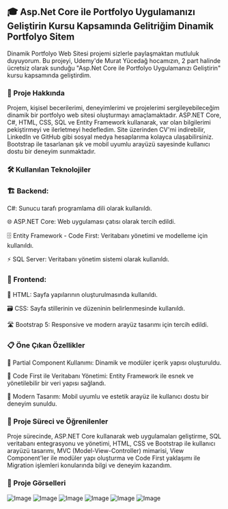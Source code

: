 ## 🎓 Asp.Net Core ile Portfolyo Uygulamanızı Geliştirin Kursu Kapsamında Gelitriğim Dinamik Portfolyo Sitem

Dinamik Portfolyo Web Sitesi projemi sizlerle paylaşmaktan mutluluk duyuyorum. Bu projeyi, Udemy'de Murat Yücedağ hocamızın, 2 part halinde ücretsiz olarak sunduğu "Asp.Net Core ile Portfolyo Uygulamanızı Geliştirin" kursu kapsamında geliştirdim.​

### 🚀 Proje Hakkında
Projem, kişisel becerilerimi, deneyimlerimi ve projelerimi sergileyebileceğim dinamik bir portfolyo web sitesi oluşturmayı amaçlamaktadır. ASP.NET Core, C#, HTML, CSS, SQL ve Entity Framework kullanarak, var olan bilgilerimi pekiştirmeyi ve ilerletmeyi hedefledim. Site üzerinden CV'mi indirebilir, LinkedIn ve GitHub gibi sosyal medya hesaplarıma kolayca ulaşabilirsiniz. Bootstrap ile tasarlanan şık ve mobil uyumlu arayüzü sayesinde kullanıcı dostu bir deneyim sunmaktadır.​

### 🛠️ Kullanılan Teknolojiler
### 🏗️ Backend:
C#: Sunucu tarafı programlama dili olarak kullanıldı.​

🌐 ASP.NET Core: Web uygulaması çatısı olarak tercih edildi.​

🗄️ Entity Framework - Code First: Veritabanı yönetimi ve modelleme için kullanıldı.​

⚡ SQL Server: Veritabanı yönetim sistemi olarak kullanıldı.​

### 🔗 Frontend:

🧩 HTML: Sayfa yapılarının oluşturulmasında kullanıldı.​

🗃️ CSS: Sayfa stillerinin ve düzeninin belirlenmesinde kullanıldı.​

🛣️ Bootstrap 5: Responsive ve modern arayüz tasarımı için tercih edildi.​

### 📋 Öne Çıkan Özellikler

🔖 Partial Component Kullanımı: Dinamik ve modüler içerik yapısı oluşturuldu.​

🔖 Code First ile Veritabanı Yönetimi: Entity Framework ile esnek ve yönetilebilir bir veri yapısı sağlandı.​

🔖 Modern Tasarım: Mobil uyumlu ve estetik arayüz ile kullanıcı dostu bir deneyim sunuldu.​

### 📡 Proje Süreci ve Öğrenilenler
Proje sürecinde, ASP.NET Core kullanarak web uygulamaları geliştirme, SQL veritabanı entegrasyonu ve yönetimi, HTML, CSS ve Bootstrap ile kullanıcı arayüzü tasarımı, MVC (Model-View-Controller) mimarisi, View Component'ler ile modüler yapı oluşturma ve Code First yaklaşımı ile Migration işlemleri konularında bilgi ve deneyim kazandım.​

### 🔎 Proje Görselleri

![Image](https://github.com/user-attachments/assets/121dc859-1284-4beb-8279-50b4df53b875)
![Image](https://github.com/user-attachments/assets/4a53f82c-27f8-4cce-9bed-ac7d88d6854b)
![Image](https://github.com/user-attachments/assets/92bbdf3f-1fe0-4d87-acf6-333ede2da931)
![Image](https://github.com/user-attachments/assets/0908455a-0c47-4c01-b92b-44ab0e010657)
![Image](https://github.com/user-attachments/assets/8100cc2f-1858-4f84-be6a-423836568af0)
![Image](https://github.com/user-attachments/assets/5fc93652-3251-43ea-aa05-2aa6f84deb4f)
